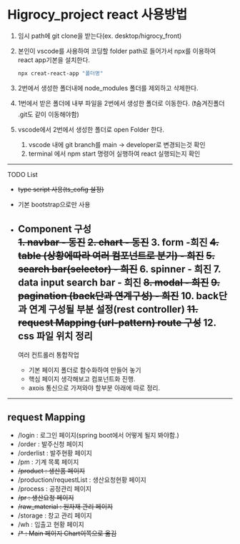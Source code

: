 <h1> Higrocy_project react 사용방법 </h1>

1. 임시 path에 git clone을 받는다(ex. desktop/higrocy_front)
2. 본인이 vscode를 사용하여 코딩할 folder path로 들어가서 npx를 이용하여 react app기본을 설치한다.

   ```powershell
   npx creat-react-app "폴더명"
   ```
3. 2번에서 생성한 폴더내에 node_modules 폴더를 제외하고 삭제한다.
4. 1번에서 받은 폴더에 내부 파일을 2번에서 생성한 폴더로 이동한다. (❗숨겨진폴더 .git도 같이 이동해야함)
5. vscode에서 2번에서 생성한 폴더로 open Folder 한다.

   1. vscode 내에 git branch를 main -> developer로 변경되는것 확인
   2. terminal 에서 npm start 명령어 실행하여 react 실행되는지 확인

---
TODO List
- ~~type script 사용(ts_cofig 설정)~~
- 기본 bootstrap으로만 사용
- Component 구성  
   ~~1. navbar - 동진~~
   ~~2. chart - 동진~~
   3. form -희진
   ~~4. table (상황에따라 여러 컴포넌트로 분기) - 희진~~
   ~~5. search bar(selector) - 희진~~
   6. spinner - 희진
   7. data input search bar - 희진
   ~~8. modal - 희진~~
   ~~9. pagination (back단과 연계구성) - 희진~~
   10. back단과 연계 구성될 부분 설정(rest controller)
   ~~11. request Mapping (url-pattern) route 구성~~
   12. css 파일 위치 정리
   ---

   여러 컨트롤러 통합작업
   - 기본 페이지 폴더로 함수화하여 만들어 놓기
   - 핵심 페이지 생각해보고 컴포넌트화 진행.
   - axois 통신으로 가져와야 할부분 아래에 따로 정리.

---

<h2>request Mapping </h2>  

- /login : 로그인 페이지(spring boot에서 어떻게 될지 봐야함.)
- /order : 발주신청 페이지
- /orderlist : 발주현황 페이지
- /pm : 기계 목록 페이지
- ~~/product : 생산품 페이지~~
- /production/requestList : 생산요청현황 페이지
- /process : 공정관리 페이지
- ~~/pr : 생산요청 페이지~~
- ~~/raw_material : 원자재 관리 페이지~~
- /storage : 창고 관리 페이지
- /wh : 입출고 현황 페이지
- ~~/* : Main 페이지 Chart이쪽으로 옮김~~